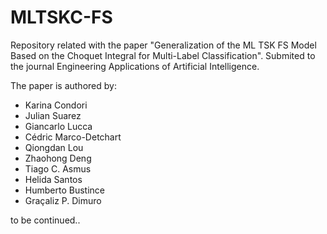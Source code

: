 # MLTSKC-FS
Repository related with the paper "Generalization of the ML TSK FS Model Based on the Choquet Integral for Multi-Label Classification". Submited to the journal Engineering Applications of Artificial Intelligence.

The paper is authored by:
  - Karina Condori
  - Julian Suarez
  - Giancarlo Lucca
  - Cédric Marco-Detchart
  - Qiongdan Lou
  - Zhaohong Deng
  - Tiago C. Asmus
  - Helida Santos
  - Humberto Bustince
  - Graçaliz P. Dimuro

to be continued..

